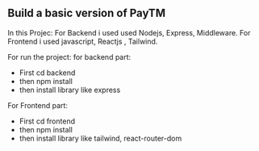 ## Build a basic version of PayTM

In this Projec:
For Backend i used used Nodejs, Express, Middleware.
For Frontend i used javascript, Reactjs , Tailwind.

For run the project:
for backend part:

- First cd backend
- then npm install
- then install library like express

For Frontend part:

- First cd frontend
- then npm install
- then install library like tailwind, react-router-dom
